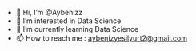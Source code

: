 - 👋 Hi, I’m @Aybenizz
- 👀 I’m interested in Data Science
- 🌱 I’m currently learning Data Science
- 📫 How to reach me : aybenizyesilyurt2@gmail.com


